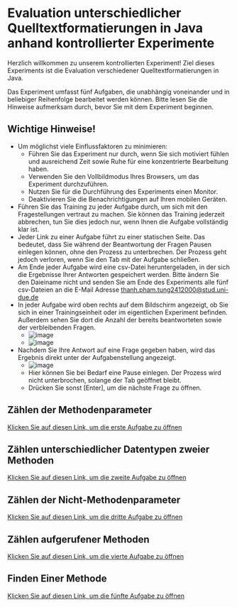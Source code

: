 # Evaluation unterschiedlicher Quelltextformatierungen in Java anhand kontrollierter Experimente
Herzlich willkommen zu unserem kontrollierten Experiment! Ziel dieses Experiments ist die Evaluation verschiedener Quelltextformatierungen in Java.

Das Experiment umfasst fünf Aufgaben, die unabhängig voneinander und in beliebiger Reihenfolge bearbeitet werden können. Bitte lesen Sie die Hinweise aufmerksam durch, bevor Sie mit dem Experiment beginnen.

## Wichtige Hinweise!
- Um möglichst viele Einflussfaktoren zu minimieren:
  - Führen Sie das Experiment nur durch, wenn Sie sich motiviert fühlen und ausreichend Zeit sowie Ruhe für eine konzentrierte Bearbeitung haben.
  - Verwenden Sie den Vollbildmodus Ihres Browsers, um das Experiment durchzuführen.
  - Nutzen Sie für die Durchführung des Experiments einen Monitor.
  - Deaktivieren Sie die Benachrichtigungen auf Ihren mobilen Geräten.
- Führen Sie das Training zu jeder Aufgabe durch, um sich mit den Fragestellungen vertraut zu machen. Sie können das Training jederzeit abbrechen, tun Sie dies jedoch nur, wenn Ihnen die Aufgabe vollständig klar ist.
- Jeder Link zu einer Aufgabe führt zu einer statischen Seite. Das bedeutet, dass Sie während der Beantwortung der Fragen Pausen einlegen können, ohne den Prozess zu unterbrechen. Der Prozess geht jedoch verloren, wenn Sie den Tab mit der Aufgabe schließen.
- Am Ende jeder Aufgabe wird eine csv-Datei heruntergeladen, in der sich die Ergebnisse Ihrer Antworten gespeichert werden. Bitte ändern Sie den Daieiname nicht und senden Sie am Ende des Experiments alle fünf csv-Dateien an die E-Mail Adresse thanh.pham.tung2412000@stud.uni-due.de
- In jeder Aufgabe wird oben rechts auf dem Bildschirm angezeigt, ob Sie sich in einer Trainingseinheit oder im eigentlichen Experiment befinden. Außerdem sehen Sie dort die Anzahl der bereits beantworteten sowie der verbleibenden Fragen.
  - ![image](https://github.com/user-attachments/assets/55ec1e5c-8875-437f-8b8c-b421a4698758)
  - ![image](https://github.com/user-attachments/assets/1a7a85a9-0438-4bfa-8852-e2f9cac9cba7)
- Nachdem Sie Ihre Antwort auf eine Frage gegeben haben, wird das Ergebnis direkt unter der Aufgabenstellung angezeigt.
  - ![image](https://github.com/user-attachments/assets/bc4eaf3d-158d-4cc2-a3e1-f3e40b03bbc0)
  - Hier können Sie bei Bedarf eine Pause einlegen. Der Prozess wird nicht unterbrochen, solange der Tab geöffnet bleibt.
  - Drücken Sie sonst [Enter], um die nächste Frage zu öffnen.
 



## Zählen der Methodenparameter
[Klicken Sie auf diesen Link, um die erste Aufgabe zu öffnen](https://htmlpreview.github.io/?https://raw.githubusercontent.com/thanhtung24/empirical_study_of_Java_code_formatting/main/ZaehlenDerMethodenparameter/ZaehlenDerMethodenparameter.html)

## Zählen unterschiedlicher Datentypen zweier Methoden
[Klicken Sie auf diesen Link, um die zweite Aufgabe zu öffnen](https://htmlpreview.github.io/?https://raw.githubusercontent.com/thanhtung24/empirical_study_of_Java_code_formatting/main/ZaehlenUnterschiedlicherDatentypenZweierMethoden/ZaehlenUnterschiedlicherDatentypenZweierMethoden.html)

## Zählen der Nicht-Methodenparameter
[Klicken Sie auf diesen Link, um die dritte Aufgabe zu öffnen](https://htmlpreview.github.io/?https://raw.githubusercontent.com/thanhtung24/empirical_study_of_Java_code_formatting/main/ZaehlenDerNichtMethodenparameter/ZaehlenDerNichtMethodenparameter.html)

## Zählen aufgerufener Methoden
[Klicken Sie auf diesen Link, um die vierte Aufgabe zu öffnen](https://htmlpreview.github.io/?https://raw.githubusercontent.com/thanhtung24/empirical_study_of_Java_code_formatting/main/ZaehlenAufgerufenerMethoden/ZaehlenAufgerufenerMethoden.html)

## Finden Einer Methode
[Klicken Sie auf diesen Link, um die fünfte Aufgabe zu öffnen](https://htmlpreview.github.io/?https://raw.githubusercontent.com/thanhtung24/empirical_study_of_Java_code_formatting/main/FindenEinerMethode/FindenEinerMethode.html)

